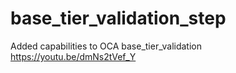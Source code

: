 # base_tier_validation_step
Added capabilities to OCA base_tier_validation
https://youtu.be/dmNs2tVef_Y
